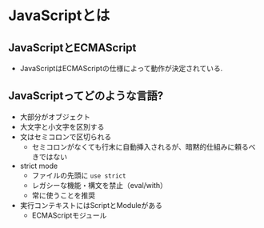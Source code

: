 # JavaScriptとは

## JavaScriptとECMAScript
- JavaScriptはECMAScriptの仕様によって動作が決定されている.

## JavaScriptってどのような言語?
- 大部分がオブジェクト
- 大文字と小文字を区別する
- 文はセミコロンで区切られる
  - セミコロンがなくても行末に自動挿入されるが、暗黙的仕組みに頼るべきではない
- strict mode
  - ファイルの先頭に `use strict`
  - レガシーな機能・構文を禁止（eval/with）
  - 常に使うことを推奨
- 実行コンテキストにはScriptとModuleがある
  - ECMAScriptモジュール

